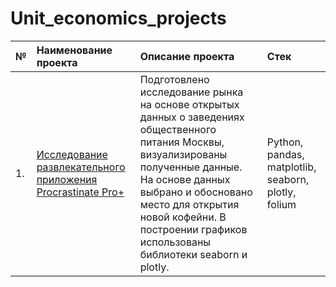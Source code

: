 # Unit_economics_projects

| №  | Наименование проекта  | Описание проекта | Стек |
|:-- |:----------------------|:--------------|:-------------|
| 1. |[Исследование развлекательного приложения Procrastinate Pro+](https://github.com/nikita-data/Unit_economics_projects/blob/main/App%20Procrastinate%20Pro%2B/_App%20Procrastinate%20Pro%2B%20.ipynb)|Подготовлено исследование рынка на основе открытых данных о заведениях общественного питания Москвы, визуализированы полученные данные. На основе данных выбрано и обосновано место для открытия новой кофейни. В построении графиков использованы библиотеки seaborn и plotly.|Python, pandas, matplotlib, seaborn, plotly, folium|
